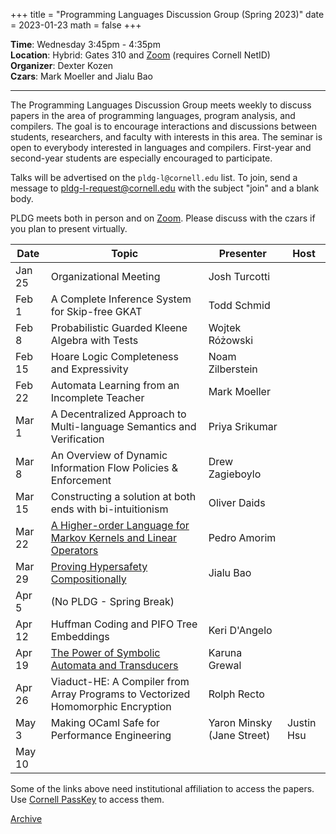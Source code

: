 +++
title = "Programming Languages Discussion Group (Spring 2023)"
date = 2023-01-23
math = false
+++

**Time**: Wednesday 3:45pm - 4:35pm <br/>
**Location**: Hybrid: Gates 310 and [Zoom][] (requires Cornell NetID) <br/>
**Organizer**: Dexter Kozen <br/>
**Czars**: Mark Moeller and Jialu Bao

---

The Programming Languages Discussion Group meets weekly to discuss papers in the
area of programming languages, program analysis, and compilers. The goal is to
encourage interactions and discussions between students, researchers, and
faculty with interests in this area. The seminar is open to everybody interested
in languages and compilers. First-year and second-year students are especially encouraged to participate. 



Talks will be advertised on the `pldg-l@cornell.edu` list. To join, send a
message to [pldg-l-request@cornell.edu][join-pldg] with the subject "join" and a
blank body.

PLDG meets both in person and on [Zoom][]. Please discuss with the czars if you
plan to present virtually.


| Date    | Topic                    | Presenter       | Host |
|---------|--------------------------|-----------------|------|
| Jan 25  | Organizational Meeting   | Josh Turcotti   |      |
| Feb 1   | A Complete Inference System for Skip-free GKAT | Todd Schmid     |      |
| Feb 8   | Probabilistic Guarded Kleene Algebra with Tests| Wojtek Różowski|      |
| Feb 15  | Hoare Logic Completeness and Expressivity | Noam Zilberstein|      |
| Feb 22  | Automata Learning from an Incomplete Teacher | Mark Moeller    |      |
| Mar 1   | A Decentralized Approach to Multi-language Semantics and Verification | Priya Srikumar  |      |
| Mar 8   | An Overview of Dynamic Information Flow Policies & Enforcement | Drew Zagieboylo |      |
| Mar 15  | Constructing a solution at both ends with bi-intuitionism | Oliver Daids               |      |
| Mar 22  | [A Higher-order Language for Markov Kernels and Linear Operators][markov] | Pedro Amorim    |      |
| Mar 29  | [Proving Hypersafety Compositionally][hypersafety] | Jialu Bao       |      |
| Apr 5   | (No PLDG - Spring Break) |                 |      |
| Apr 12  | Huffman Coding and PIFO Tree Embeddings | Keri D'Angelo   |      |
| Apr 19  | [The Power of Symbolic Automata and Transducers][loris] | Karuna Grewal   |      |
| Apr 26  | Viaduct-HE: A Compiler from Array Programs to Vectorized Homomorphic Encryption | Rolph Recto     |      |
| May 3   | Making OCaml Safe for Performance Engineering | Yaron Minsky (Jane Street) | Justin Hsu |
| May 10  |                          |                 |      |


Some of the links above need institutional affiliation to access the papers.
Use [Cornell PassKey](https://www.library.cornell.edu/services/apps/passkey)
to access them.

[Archive](../)

[join-pldg]: mailto:pldg-l-request@cornell.edu?subject=join
[zoom]: https://cornell.zoom.us/j/231639869?pwd=UHNVcnY3ZXVydk5pcTRyQk5ncEhJZz09
[loris]: https://pages.cs.wisc.edu/~loris/papers/cav17-tutorial.pdf
[hypersafety]: https://arxiv.org/abs/2209.07448
[markov]: https://arxiv.org/pdf/2202.00142.pdf
